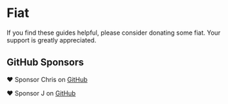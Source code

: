 # Fiat

If you find these guides helpful, please consider donating some fiat. Your support is greatly appreciated.

## GitHub Sponsors

❤️ Sponsor Chris on [GitHub](https://github.com/sponsors/ChristianChiarulli "Chris' GitHub Sponsors Page")

❤️ Sponsor J on [GitHub](https://github.com/sponsors/jchiarulli "J's GitHub Sponsors Page")
